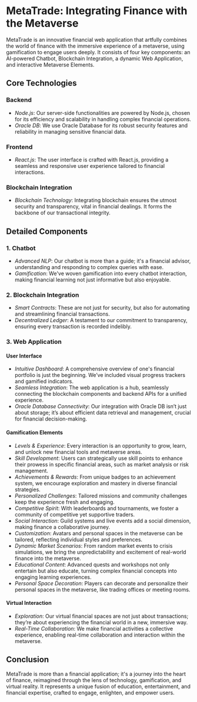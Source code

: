 
# MetaTrade: Integrating Finance with the Metaverse
MetaTrade is an innovative financial web application that artfully combines the world of finance with the immersive experience of a metaverse, using gamification to engage users deeply. It consists of four key components: an AI-powered Chatbot, Blockchain Integration, a dynamic Web Application, and interactive Metaverse Elements.

## Core Technologies
### Backend
- *Node.js*: Our server-side functionalities are powered by Node.js, chosen for its efficiency and scalability in handling complex financial operations.
- *Oracle DB*: We use Oracle Database for its robust security features and reliability in managing sensitive financial data.

### Frontend
- *React.js*: The user interface is crafted with React.js, providing a seamless and responsive user experience tailored to financial interactions.

### Blockchain Integration
- *Blockchain Technology*: Integrating blockchain ensures the utmost security and transparency, vital in financial dealings. It forms the backbone of our transactional integrity.

## Detailed Components
### 1. Chatbot
- *Advanced NLP*: Our chatbot is more than a guide; it's a financial advisor, understanding and responding to complex queries with ease.
- *Gamification*: We've woven gamification into every chatbot interaction, making financial learning not just informative but also enjoyable.

### 2. Blockchain Integration
- *Smart Contracts*: These are not just for security, but also for automating and streamlining financial transactions.
- *Decentralized Ledger*: A testament to our commitment to transparency, ensuring every transaction is recorded indelibly.

### 3. Web Application
#### User Interface
- *Intuitive Dashboard*: A comprehensive overview of one's financial portfolio is just the beginning. We’ve included visual progress trackers and gamified indicators.
- *Seamless Integration*: The web application is a hub, seamlessly connecting the blockchain components and backend APIs for a unified experience.
- *Oracle Database Connectivity*: Our integration with Oracle DB isn’t just about storage; it’s about efficient data retrieval and management, crucial for financial decision-making.

#### Gamification Elements
- *Levels & Experience*: Every interaction is an opportunity to grow, learn, and unlock new financial tools and metaverse areas.
- *Skill Development*: Users can strategically use skill points to enhance their prowess in specific financial areas, such as market analysis or risk management.
- *Achievements & Rewards*: From unique badges to an achievement system, we encourage exploration and mastery in diverse financial strategies.
- *Personalized Challenges*: Tailored missions and community challenges keep the experience fresh and engaging.
- *Competitive Spirit*: With leaderboards and tournaments, we foster a community of competitive yet supportive traders.
- *Social Interaction*: Guild systems and live events add a social dimension, making finance a collaborative journey.
- *Customization*: Avatars and personal spaces in the metaverse can be tailored, reflecting individual styles and preferences.
- *Dynamic Market Scenarios*: From random market events to crisis simulations, we bring the unpredictability and excitement of real-world finance into the metaverse.
- *Educational Content*: Advanced quests and workshops not only entertain but also educate, turning complex financial concepts into engaging learning experiences.
- *Personal Space Decoration*: Players can decorate and personalize their personal spaces in the metaverse, like trading offices or meeting rooms.
#### Virtual Interaction
- *Exploration*: Our virtual financial spaces are not just about transactions; they’re about experiencing the financial world in a new, immersive way.
- *Real-Time Collaboration*: We make financial activities a collective experience, enabling real-time collaboration and interaction within the metaverse.

## Conclusion
MetaTrade is more than a financial application; it's a journey into the heart of finance, reimagined through the lens of technology, gamification, and virtual reality. It represents a unique fusion of education, entertainment, and financial expertise, crafted to engage, enlighten, and empower users.
